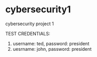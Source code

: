 # cybersecurity1
cybersecurity project 1

TEST CREDENTIALS:
1. username: ted, password: president
2. uesrname: john, password: president
